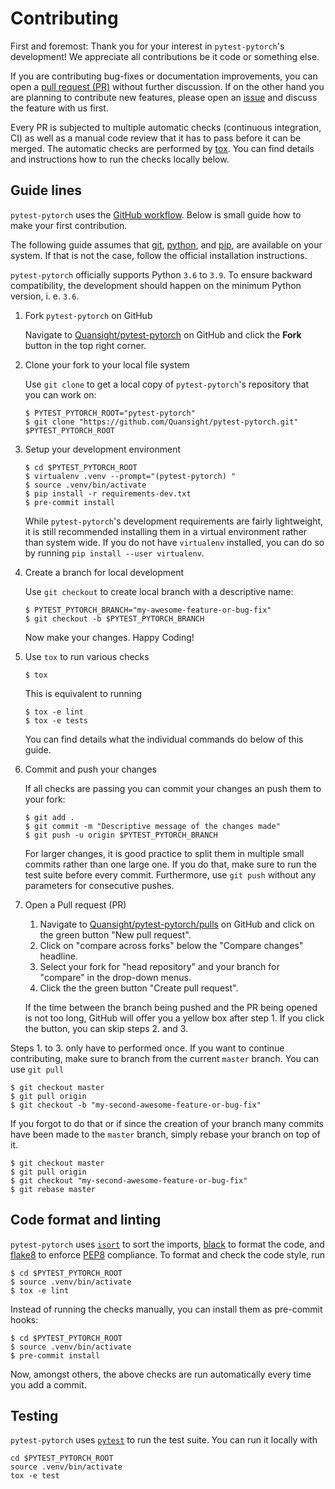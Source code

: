 # Contributing

First and foremost: Thank you for your interest in `pytest-pytorch`'s development! We appreciate all contributions be it code or something else.

If you are contributing bug-fixes or documentation improvements, you can open a [pull request (PR)](https://github.com/Quansight/pytest-pytorch/pulls) without further discussion. If on the other hand you are planning to contribute new features, please open an [issue](https://github.com/Quansight/pytest-pytorch/issues) and discuss the feature with us first.

Every PR is subjected to multiple automatic checks (continuous integration, CI) as well as a manual code review that it has to pass before it can be merged. The automatic checks are performed by [tox](https://tox.readthedocs.io/en/latest/). You can find details and instructions how to run the checks locally below.

## Guide lines

`pytest-pytorch` uses the [GitHub workflow](https://guides.github.com/introduction/flow/). Below is small guide how to make your first contribution.

The following guide assumes that [git](https://git-scm.com/), [python](https://www.python.org/), and [pip](https://pypi.org/project/pip/), are available on your system. If that is not the case, follow the official installation instructions.

`pytest-pytorch` officially supports Python `3.6` to `3.9`. To ensure backward compatibility, the development should happen on the minimum Python version, i. e. `3.6`.

1. Fork `pytest-pytorch` on GitHub

    Navigate to [Quansight/pytest-pytorch](https://github.com/Quansight/pytest-pytorch) on GitHub and click the **Fork** button in the top right corner.

2. Clone your fork to your local file system

    Use `git clone` to get a local copy of `pytest-pytorch`'s repository that you can work on:
  
    ```
    $ PYTEST_PYTORCH_ROOT="pytest-pytorch"
    $ git clone "https://github.com/Quansight/pytest-pytorch.git" $PYTEST_PYTORCH_ROOT
    ```

3. Setup your development environment

    ```
    $ cd $PYTEST_PYTORCH_ROOT
    $ virtualenv .venv --prompt="(pytest-pytorch) "
    $ source .venv/bin/activate
    $ pip install -r requirements-dev.txt
    $ pre-commit install
    ```
  
    While `pytest-pytorch`'s development requirements are fairly lightweight, it is still recommended installing them in a virtual environment rather than system wide. If you do not have `virtualenv` installed, you can do so by running `pip install --user virtualenv`.

4. Create a branch for local development

    Use `git checkout` to create local branch with a descriptive name:
  
    ```
    $ PYTEST_PYTORCH_BRANCH="my-awesome-feature-or-bug-fix"
    $ git checkout -b $PYTEST_PYTORCH_BRANCH
    ```
  
    Now make your changes. Happy Coding!

5. Use `tox` to run various checks

    ```
    $ tox
    ```
  
    This is equivalent to running
  
    ```
    $ tox -e lint
    $ tox -e tests
    ```
  
    You can find details what the individual commands do below of this guide.

6. Commit and push your changes

    If all checks are passing you can commit your changes an push them to your fork:
  
    ```
    $ git add .
    $ git commit -m "Descriptive message of the changes made"
    $ git push -u origin $PYTEST_PYTORCH_BRANCH
    ```
  
    For larger changes, it is good practice to split them in multiple small commits rather than one large one. If you do that, make sure to run the test suite before every commit. Furthermore, use `git push` without any parameters for consecutive pushes.

7. Open a Pull request (PR)

    1. Navigate to [Quansight/pytest-pytorch/pulls](https://github.com/Quansight/pytest-pytorch/pulls) on GitHub and click on the green button "New pull request".
    2. Click on "compare across forks" below the "Compare changes" headline.
    3. Select your fork for "head repository" and your branch for "compare" in the drop-down menus.
    4. Click the the green button "Create pull request".
  
    If the time between the branch being pushed and the PR being opened is not too long, GitHub will offer you a yellow box after step 1. If you click the button, you can skip steps 2. and 3.

Steps 1. to 3. only have to performed once. If you want to continue contributing, make sure to branch from the current `master` branch. You can use `git pull`

```
$ git checkout master
$ git pull origin
$ git checkout -b "my-second-awesome-feature-or-bug-fix"
```

If you forgot to do that or if since the creation of your branch many commits have been made to the `master` branch, simply rebase your branch on top of it.

```
$ git checkout master
$ git pull origin
$ git checkout "my-second-awesome-feature-or-bug-fix"
$ git rebase master
```

## Code format and linting

`pytest-pytorch` uses [`isort`](https://github.com/PyCQA/isort) to sort the imports, [black](https://black.readthedocs.io/en/stable/) to format the code, and [flake8](https://flake8.pycqa.org/en/latest/) to enforce [PEP8](https://www.python.org/dev/peps/pep-0008/) compliance. To format and check the code style, run

```
$ cd $PYTEST_PYTORCH_ROOT
$ source .venv/bin/activate
$ tox -e lint
```

Instead of running the checks manually, you can install them as pre-commit hooks:

```
$ cd $PYTEST_PYTORCH_ROOT
$ source .venv/bin/activate
$ pre-commit install
```

Now, amongst others, the above checks are run automatically every time you add a commit.

## Testing

`pytest-pytorch` uses [`pytest`](https://docs.pytest.org/en/stable/) to run the test suite. You can run it locally with

```
cd $PYTEST_PYTORCH_ROOT
source .venv/bin/activate
tox -e test
```
